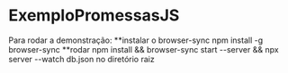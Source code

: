 # ExemploPromessasJS

Para rodar a demonstração:
**instalar o browser-sync
 npm install -g browser-sync
**rodar npm install && browser-sync start --server && npx server --watch db.json no diretório raiz
 